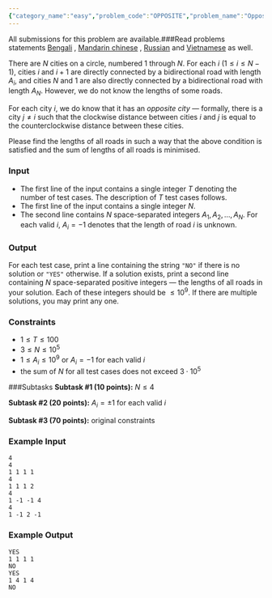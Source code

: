 ```yaml
---
{"category_name":"easy","problem_code":"OPPOSITE","problem_name":"Opposite Cites","languages_supported":{"0":"C","1":"CPP14","2":"JAVA","3":"PYTH","4":"PYTH 3.6","5":"PYPY","6":"CS2","7":"PAS fpc","8":"PAS gpc","9":"RUBY","10":"PHP","11":"GO","12":"NODEJS","13":"HASK","14":"rust","15":"SCALA","16":"swift","17":"D","18":"PERL","19":"FORT","20":"WSPC","21":"ADA","22":"CAML","23":"ICK","24":"BF","25":"ASM","26":"CLPS","27":"PRLG","28":"ICON","29":"SCM qobi","30":"PIKE","31":"ST","32":"NICE","33":"LUA","34":"BASH","35":"NEM","36":"LISP sbcl","37":"LISP clisp","38":"SCM guile","39":"JS","40":"ERL","41":"TCL","42":"kotlin","43":"PERL6","44":"TEXT","45":"SCM chicken","46":"PYP3","47":"CLOJ","48":"COB","49":"FS"},"max_timelimit":1,"source_sizelimit":50000,"problem_author":"kingofnumbers","problem_tester":null,"date_added":"28-09-2018","tags":{"0":"ad","1":"easy","2":"kingofnumbers","3":"ltime64","4":"observations","5":"proof","6":"taran_1407"},"editorial_url":"https://discuss.codechef.com/problems/OPPOSITE","time":{"view_start_date":1538240402,"submit_start_date":1538240402,"visible_start_date":1538240402,"end_date":1735669800},"is_direct_submittable":false,"layout":"problem"}
---
```

<span class="solution-visible-txt">All submissions for this problem are available.</span>###Read problems statements [Bengali](http://www.codechef.com/download/translated/LTIME64/bengali/OPPOSITE.pdf) , [Mandarin chinese](http://www.codechef.com/download/translated/LTIME64/mandarin/OPPOSITE.pdf) , [Russian](http://www.codechef.com/download/translated/LTIME64/russian/OPPOSITE.pdf) and [Vietnamese](http://www.codechef.com/download/translated/LTIME64/vietnamese/OPPOSITE.pdf) as well.


There are $N$ cities on a circle, numbered $1$ through $N$. For each $i$ ($1 \le i \le N-1$), cities $i$ and $i+1$ are directly connected by a bidirectional road with length $A_i$, and cities $N$ and $1$ are also directly connected by a bidirectional road with length $A_N$. However, we do not know the lengths of some roads.

For each city $i$, we do know that it has an *opposite city* — formally, there is a city $j \neq i$ such that the clockwise distance between cities $i$ and $j$ is equal to the counterclockwise distance between these cities.

Please find the lengths of all roads in such a way that the above condition is satisfied and the sum of lengths of all roads is minimised.

### Input
- The first line of the input contains a single integer $T$ denoting the number of test cases. The description of $T$ test cases follows.
- The first line of the input contains a single integer $N$.
- The second line contains $N$ space-separated integers $A_1, A_2, \dots, A_N$. For each valid $i$, $A_i = -1$ denotes that the length of road $i$ is unknown.

### Output
For each test case, print a line containing the string `"NO"` if there is no solution or `"YES"` otherwise. If a solution exists, print a second line containing $N$ space-separated positive integers — the lengths of all roads in your solution. Each of these integers should be $\le 10^9$. If there are multiple solutions, you may print any one.

### Constraints 
- $1 \le T \le 100$
- $3 \le N \le 10^5$
- $1 \le A_i \le 10^9$ or $A_i = -1$ for each valid $i$
- the sum of $N$ for all test cases does not exceed $3\cdot 10^5$

###Subtasks
**Subtask #1 (10 points):** $N \le 4$

**Subtask #2 (20 points):** $A_i = \pm 1$ for each valid $i$

**Subtask #3 (70 points):** original constraints

### Example Input
```
4
4
1 1 1 1
4
1 1 1 2
4
1 -1 -1 4
4
1 -1 2 -1
```

### Example Output
```
YES
1 1 1 1
NO
YES
1 4 1 4
NO
```
